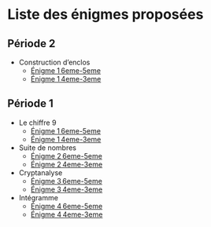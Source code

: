 # Liste des énigmes proposées 

## Période 2

- Construction d’enclos
	- [Énigme 1 6eme-5eme](./enigmes/65_periode2_enigme1.pdf)
	- [Énigme 1 4eme-3eme](./enigmes/43_periode2_enigme1.pdf)

## Période 1

- Le chiffre 9
	- [Énigme 1 6eme-5eme](./enigmes/65_periode1_enigme1.pdf)
	- [Énigme 1 4eme-3eme](./enigmes/43_periode1_enigme1.pdf)
- Suite de nombres
	- [Énigme 2 6eme-5eme](./enigmes/65_periode1_enigme2.pdf)
	- [Énigme 2 4eme-3eme](./enigmes/43_periode1_enigme2.pdf)
- Cryptanalyse
	- [Énigme 3 6eme-5eme](./enigmes/65_periode1_enigme3.pdf)
	- [Énigme 3 4eme-3eme](./enigmes/43_periode1_enigme3.pdf)
- Intégramme
	- [Énigme 4 6eme-5eme](./enigmes/65_periode1_enigme4.pdf)
	- [Énigme 4 4eme-3eme](./enigmes/43_periode1_enigme4.pdf)
